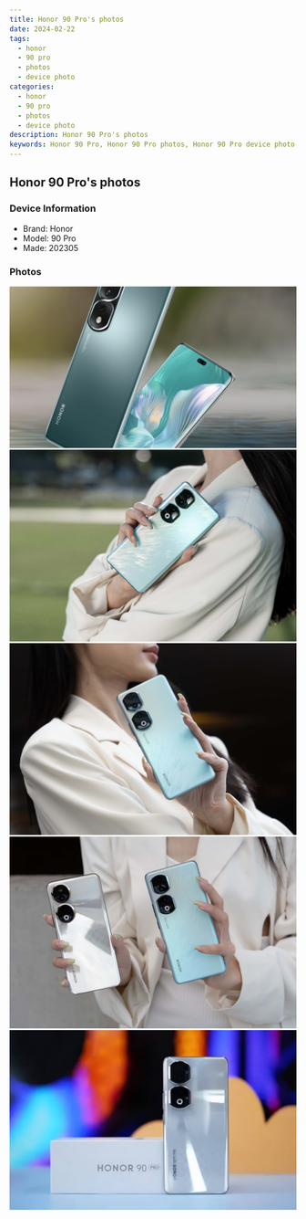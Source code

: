 ```yaml
---
title: Honor 90 Pro's photos
date: 2024-02-22
tags: 
  - honor
  - 90 pro
  - photos
  - device photo
categories: 
  - honor
  - 90 pro
  - photos
  - device photo
description: Honor 90 Pro's photos
keywords: Honor 90 Pro, Honor 90 Pro photos, Honor 90 Pro device photo
---
```


## Honor 90 Pro's photos

### Device Information

- Brand: Honor
- Model: 90 Pro
- Made: 202305

### Photos

![/images/best-assets/devices/honor/honor-90-pro/1.jpg](/images/best-assets/devices/honor/honor-90-pro/1.jpg)
![/images/best-assets/devices/honor/honor-90-pro/2.jpg](/images/best-assets/devices/honor/honor-90-pro/2.jpg)
![/images/best-assets/devices/honor/honor-90-pro/3.jpg](/images/best-assets/devices/honor/honor-90-pro/3.jpg)
![/images/best-assets/devices/honor/honor-90-pro/4.jpg](/images/best-assets/devices/honor/honor-90-pro/4.jpg)
![/images/best-assets/devices/honor/honor-90-pro/5.jpg](/images/best-assets/devices/honor/honor-90-pro/5.jpg)
